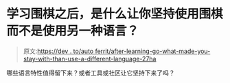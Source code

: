 # 学习围棋之后，是什么让你坚持使用围棋而不是使用另一种语言？

> 原文:[https://dev . to/auto ferrit/after-learning-go-what-made-you-stay-with-than-use-a-different-language-27ha](https://dev.to/autoferrit/after-learning-go-what-made-you-stay-with-it-rather-than-use-a-different-language-27ha)

哪些语言特性值得留下来？或者工具或社区让它坚持下来了吗？